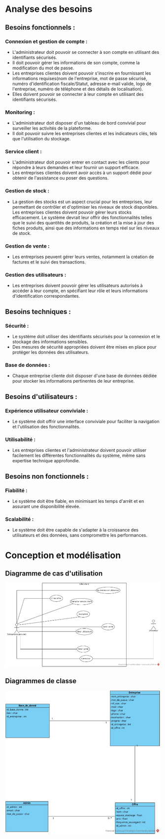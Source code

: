 # Analyse des besoins

## Besoins fonctionnels :

### Connexion et gestion de compte :
- L'administrateur doit pouvoir se connecter à son compte en utilisant des identifiants sécurisés.
- Il doit pouvoir gérer les informations de son compte, comme la modification du mot de passe.
- Les entreprises clientes doivent pouvoir s'inscrire en fournissant les informations requises(nom de l'entreprise, mot de passe sécurisé, numéro d'identification fiscale/Statut, adresse e-mail valide, logo de l'entreprise, numéro de téléphone et des détails de localisation).
- Elles doivent pouvoir se connecter à leur compte en utilisant des identifiants sécurisés.

### Monitoring :
- L'administrateur doit disposer d'un tableau de bord convivial pour surveiller les activités de la plateforme.
- Il doit pouvoir suivre les entreprises clientes et les indicateurs clés, tels que l'utilisation du stockage.

### Service client :
- L'administrateur doit pouvoir entrer en contact avec les clients pour répondre à leurs demandes et leur fournir un support efficace.
- Les entreprises clientes doivent avoir accès à un support dédié pour obtenir de l'assistance ou poser des questions.

### Gestion de stock :
- La gestion des stocks est un aspect crucial pour les entreprises, leur permettant de contrôler et d'optimiser les niveaux de stock disponibles. Les entreprises clientes doivent pouvoir gérer leurs stocks efficacement. Le système devrait leur offrir des fonctionnalités telles que le suivi des quantités de produits, la création et la mise à jour des fiches produits, ainsi que des informations en temps réel sur les niveaux de stock. 

### Gestion de vente :
- Les entreprises peuvent gérer leurs ventes, notamment la création de factures et le suivi des transactions.

### Gestion des utilisateurs :
- Les entreprises doivent pouvoir gérer les utilisateurs autorisés à accéder à leur compte, en spécifiant leur rôle et leurs informations d'identification correspondantes.

## Besoins techniques :

### Sécurité :
- Le système doit utiliser des identifiants sécurisés pour la connexion et le stockage des informations sensibles.
- Des mesures de sécurité appropriées doivent être mises en place pour protéger les données des utilisateurs.

### Base de données :
- Chaque entreprise cliente doit disposer d'une base de données dédiée pour stocker les informations pertinentes de leur entreprise.

## Besoins d'utilisateurs :

### Expérience utilisateur conviviale :
- Le système doit offrir une interface conviviale pour faciliter la navigation et l'utilisation des fonctionnalités.

### Utilisabilité :
- Les entreprises clientes et l'administrateur doivent pouvoir utiliser facilement les différentes fonctionnalités du système, même sans expertise technique approfondie.

## Besoins non fonctionnels :

### Fiabilité :
- Le système doit être fiable, en minimisant les temps d'arrêt et en assurant une disponibilité élevée.

### Scalabilité :
- Le système doit être capable de s'adapter à la croissance des utilisateurs et des données, sans compromettre les performances.


# Conception et modélisation

## Diagramme de cas d'utilisation

![diagramme de cas d'utilisation de stockops](ucd.png)

## Diagrammes de classe

![diagramme de classe 1](diagram_class_1.jpg)
![]()
